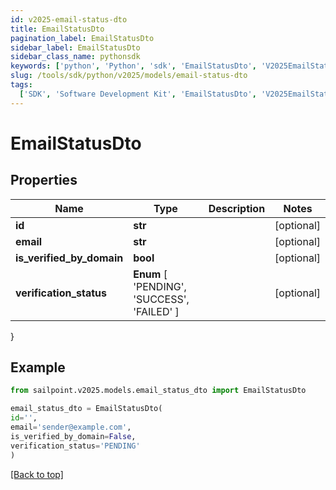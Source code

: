 ```yaml
---
id: v2025-email-status-dto
title: EmailStatusDto
pagination_label: EmailStatusDto
sidebar_label: EmailStatusDto
sidebar_class_name: pythonsdk
keywords: ['python', 'Python', 'sdk', 'EmailStatusDto', 'V2025EmailStatusDto']
slug: /tools/sdk/python/v2025/models/email-status-dto
tags:
  ['SDK', 'Software Development Kit', 'EmailStatusDto', 'V2025EmailStatusDto']
---
```


# EmailStatusDto

## Properties

| Name | Type | Description | Notes |
| --- | --- | --- | --- |
| **id** | **str** |  | [optional] |
| **email** | **str** |  | [optional] |
| **is_verified_by_domain** | **bool** |  | [optional] |
| **verification_status** | **Enum** [ 'PENDING', 'SUCCESS', 'FAILED' ] |  | [optional] |

}

## Example

```python
from sailpoint.v2025.models.email_status_dto import EmailStatusDto

email_status_dto = EmailStatusDto(
id='',
email='sender@example.com',
is_verified_by_domain=False,
verification_status='PENDING'
)

```

[[Back to top]](#)

